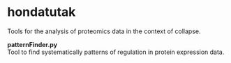 # hondatutak
Tools for the analysis of proteomics data in the context of collapse.   

**patternFinder.py**  
Tool to find systematically patterns of regulation in protein
expression data.
